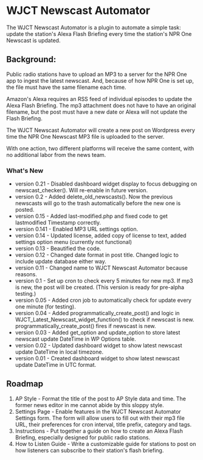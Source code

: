 # WJCT Newscast Automator

The WJCT Newscast Automator is a plugin to automate a simple task: update the station's Alexa Flash Briefing every time the station's NPR One Newscast is updated.

## Background:

Public radio stations have to upload an MP3 to a server for the NPR One app to ingest the latest newscast.
And, because of how NPR One is set up, the file must have the same filename each time.

Amazon's Alexa requires an RSS feed of individual episodes to update the Alexa Flash Briefing. The mp3 attachment does not have to have an original filename, but the post must have a new date or Alexa will not update the Flash Briefing.

The WJCT Newscast Automator will create a new post on Wordpress every time the NPR One Newscast MP3 file is uploaded to the server.

With one action, two different platforms will receive the same content, with no additional labor from the news team.

### What's New

* version 0.21 - Disabled dashboard widget display to focus debugging on newscast_checker(). Will re-enable in future version.
* version 0.2 - Added delete_old_newscasts(). Now the previous newscasts will go to the trash automatically before the new one is posted.
* version 0.15 - Added last-modified.php and fixed code to get lastmodified Timestamp correctly.
* version 0.141 - Enabled MP3 URL settings option.
* version 0.14 - Updated license, added copy of license to text, added settings option menu (currently not functional)   
* version 0.13 - Beautified the code.
* version 0.12 - Changed date format in post title. Changed logic to include update database either way.
* version 0.11 - Changed name to WJCT Newscast Automator because reasons.
* version 0.1 -  Set up cron to check every 5 minutes for new mp3. If mp3 is new, the post will be created. (This version is ready for pre-alpha testing.)
* version 0.05 - Added cron job to automatically check for update every one minute (for testing).
* version 0.04 - Added programmatically_create_post() and logic in WJCT_Latest_Newscast_widget_function() to check if newscast is new. programmatically_create_post() fires if newscast is new.
* version 0.03 - Added get_option and update_option to store latest newscast update DateTime in WP Options table.
* version 0.02 - Updated dashboard widget to show latest newscast update DateTime in local timezone.
* version 0.01 - Created dashboard widget to show latest newscast update DateTime in UTC format.

## Roadmap

1. AP Style - Format the title of the post to AP Style data and time. The former news editor in me cannot abide by this sloppy style.
1. Settings Page - Enable features in the WJCT Newscast Automator Settings form. The form will allow users to fill out with their mp3 file URL, their preferences for cron interval, title prefix, category and tags.
1. Instructions - Put together a guide on how to create an Alexa Flash Briefing, especially designed for public radio stations.
1. How to Listen Guide - Write a customizable guide for stations to post on how listeners can subscribe to their station's flash briefing.
